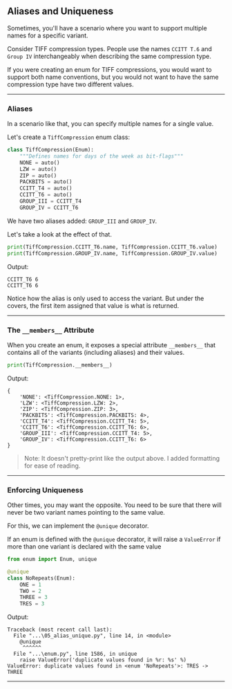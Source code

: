 ## Aliases and Uniqueness

Sometimes, you'll have a scenario where you want to support multiple
names for a specific variant.

Consider TIFF compression types. People use the names `CCITT T.6` and 
`Group IV` interchangeably when describing the same compression type.

If you were creating an enum for TIFF compressions, you would want to
support both name conventions, but you would not want to have the same
compression type have two different values.

---

### Aliases

In a scenario like that, you can specify multiple names for a single
value.

Let's create a `TiffCompression` enum class:

```python
class TiffCompression(Enum):
    """Defines names for days of the week as bit-flags"""
    NONE = auto()
    LZW = auto()
    ZIP = auto()
    PACKBITS = auto()
    CCITT_T4 = auto()
    CCITT_T6 = auto()
    GROUP_III = CCITT_T4
    GROUP_IV = CCITT_T6
```

We have two aliases added: `GROUP_III` and `GROUP_IV`.

Let's take a look at the effect of that.

```python
print(TiffCompression.CCITT_T6.name, TiffCompression.CCITT_T6.value)
print(TiffCompression.GROUP_IV.name, TiffCompression.GROUP_IV.value)
```

Output:

```
CCITT_T6 6
CCITT_T6 6
```

Notice how the alias is only used to access the variant. But under the
covers, the first item assigned that value is what is returned.

---

### The `__members__` Attribute

When you create an enum, it exposes a special attribute `__members__`
that contains all of the variants (including aliases) and their values.

```python
print(TiffCompression.__members__)
```

Output:

```
{
    'NONE': <TiffCompression.NONE: 1>,
    'LZW': <TiffCompression.LZW: 2>,
    'ZIP': <TiffCompression.ZIP: 3>,
    'PACKBITS': <TiffCompression.PACKBITS: 4>,
    'CCITT_T4': <TiffCompression.CCITT_T4: 5>,
    'CCITT_T6': <TiffCompression.CCITT_T6: 6>,
    'GROUP_III': <TiffCompression.CCITT_T4: 5>,
    'GROUP_IV': <TiffCompression.CCITT_T6: 6>
}
```

> Note: It doesn't pretty-print like the output above. I added 
> formatting for ease of reading.

---

### Enforcing Uniqueness

Other times, you may want the opposite. You need to be sure that there
will never be two variant names pointing to the same value.

For this, we can implement the `@unique` decorator.

If an enum is defined with the `@unique` decorator, it will raise a
`ValueError` if more than one variant is declared with the same value

```python
from enum import Enum, unique

@unique
class NoRepeats(Enum):
    ONE = 1
    TWO = 2
    THREE = 3
    TRES = 3
```

Output:

```
Traceback (most recent call last):
  File "...\05_alias_unique.py", line 14, in <module>
    @unique
     ^^^^^^
  File "...\enum.py", line 1586, in unique
    raise ValueError('duplicate values found in %r: %s' %)
ValueError: duplicate values found in <enum 'NoRepeats'>: TRES -> THREE
```

---
